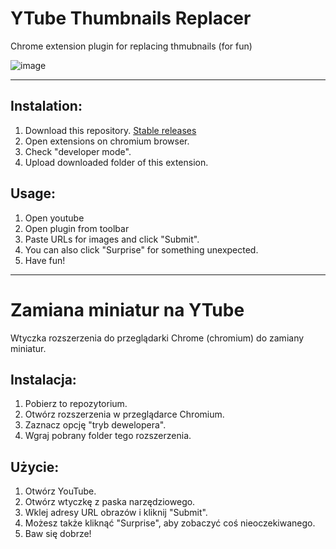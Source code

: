 # YTube Thumbnails Replacer
Chrome extension plugin for replacing thmubnails (for fun)

![image](https://github.com/BKopysc/YTThumbnailsReplace/assets/57834846/6326a41a-126c-4b9d-8e51-e20a42c53dd6)

***

## Instalation:
1. Download this repository. [Stable releases](https://github.com/BKopysc/YTThumbnailsReplace/releases/tag/stable)
2. Open extensions on chromium browser.
3. Check "developer mode".
4. Upload downloaded folder of this extension.

## Usage:
1. Open youtube
2. Open plugin from toolbar
3. Paste URLs for images and click "Submit".
4. You can also click "Surprise" for something unexpected.
5. Have fun!

***

# Zamiana miniatur na YTube
Wtyczka rozszerzenia do przeglądarki Chrome (chromium) do zamiany miniatur.

## Instalacja:
1. Pobierz to repozytorium.
2. Otwórz rozszerzenia w przeglądarce Chromium.
3. Zaznacz opcję "tryb dewelopera".
4. Wgraj pobrany folder tego rozszerzenia.

## Użycie:
1. Otwórz YouTube.
2. Otwórz wtyczkę z paska narzędziowego.
3. Wklej adresy URL obrazów i kliknij "Submit".
4. Możesz także kliknąć "Surprise", aby zobaczyć coś nieoczekiwanego.
5. Baw się dobrze!


